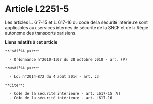 # Article L2251-5

Les articles L. 617-15 et L. 617-16 du code de la sécurité intérieure sont applicables aux services internes de sécurité de
la SNCF et de la Régie autonome des transports parisiens.

**Liens relatifs à cet article**

	**Codifié par**:

	  - Ordonnance n°2010-1307 du 28 octobre 2010 - art. (V)

	**Modifié par**:

	  - Loi n°2014-872 du 4 août 2014 - art. 23

	**Cite**:

	  - Code de la sécurité intérieure - art. L617-15 (V)
	  - Code de la sécurité intérieure - art. L617-16
